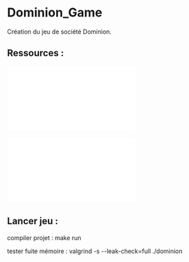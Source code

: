 # Dominion_Game
 
Création du jeu de société Dominion.
 
## Ressources :
![Enonce](Enonce-Projet.pdf)  

![Règles du jeu](Domion_base_regles_vf.pdf)

 ## Lancer jeu :
 
 compiler projet : make run
 
 tester fuite mémoire : valgrind -s --leak-check=full ./dominion
